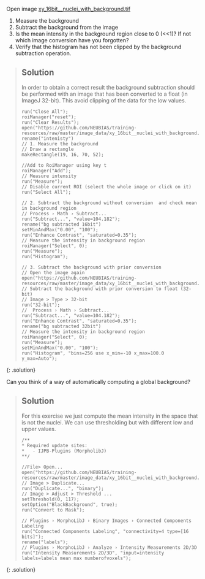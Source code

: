 Open image 
[xy_16bit__nuclei_with_background.tif](https://github.com/NEUBIAS/training-resources/raw/master/image_data/xy_16bit__nuclei_with_background.tif)
1. Measure the background 
2. Subtract the background from the image 
3. Is the mean intensity in the background region close to 0 (<<1)? If not which image conversion have you forgotten?
3. Verify that the histogram has not been clipped by the background subtraction operation.

> ## Solution
> In order to obtain a correct result the background subtraction should be performed with an image that 
> has been converted to a float (in ImageJ 32-bit). This avoid clipping of the data for the low values. 
>
> ```
> run("Close All");
> roiManager("reset");
> run("Clear Results");
> open("https://github.com/NEUBIAS/training-resources/raw/master/image_data/xy_16bit__nuclei_with_background.tif");
> rename("intenisty")
> // 1. Measure the background
> // Draw a rectangle 
> makeRectangle(19, 16, 70, 52);
>
> //Add to RoiManager using key t
> roiManager("Add");
> // Measure intensity
> run("Measure");
> // Disable current ROI (select the whole image or click on it)
> run("Select All");
>
> // 2. Subtract the background without conversion  and check mean in background region
> // Process › Math › Subtract...
> run("Subtract...", "value=104.182");
> rename("bg subtracted 16bit")
> setMinAndMax("0.00", "100");
> run("Enhance Contrast", "saturated=0.35");
> // Measure the intensity in background region
> roiManager("Select", 0);
> run("Measure");
> run("Histogram");
> 
> // 3. Subtract the background with prior conversion
> // Open the image again
> open("https://github.com/NEUBIAS/training-resources/raw/master/image_data/xy_16bit__nuclei_with_background.tif");
> // Subtract the background with prior conversion to float (32-bit)
> // Image > Type > 32-bit
> run("32-bit");
> //  Process › Math › Subtract...
> run("Subtract...", "value=104.182");
> run("Enhance Contrast", "saturated=0.35");
> rename("bg subtracted 32bit")
> // Measure the intensity in background region
> roiManager("Select", 0);
> run("Measure");
> setMinAndMax("0.00", "100");
> run("Histogram", "bins=256 use x_min=-10 x_max=100.0 y_max=Auto");
> ```
{: .solution}


Can you think of a way of automatically computing a global background?  
> ## Solution
> For this exercise we just compute the mean intensity in the space that is not the nuclei.  We can use
> thresholding but with different low and upper values. 
>
> ```
> /**
> * Required update sites: 
> *   - IJPB-Plugins (MorpholibJ)
> **/
>
> //File> Open...
> open("https://github.com/NEUBIAS/training-resources/raw/master/image_data/xy_16bit__nuclei_with_background.tif")
> // Image > Duplicate...
> run("Duplicate...", "binary");
> // Image > Adjust > Threshold ...
> setThreshold(0, 117);
> setOption("BlackBackground", true);
> run("Convert to Mask");
>
> // Plugins › MorphoLibJ › Binary Images › Connected Components Labeling
> run("Connected Components Labeling", "connectivity=4 type=[16 bits]");
> rename("labels");
> // Plugins › MorphoLibJ › Analyze › Intensity Measurements 2D/3D
> run("Intensity Measurements 2D/3D", "input=intensity labels=labels mean max numberofvoxels");
> ```
{: .solution}
